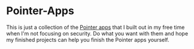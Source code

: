 # Pointer-Apps
This is just a collection of the [Pointer apps](https://www.pointer.gg/) that I built out in my free time when I'm not focusing on security. Do what you want with them and hope my finished projects can help you finish the Pointer apps yourself.
